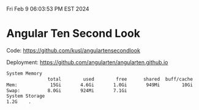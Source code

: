 Fri Feb  9 06:03:53 PM EST 2024

# Angular Ten Second Look

Code: https://github.com/kusl/angulartensecondlook

Deployment: https://github.com/angularten/angularten.github.io

```bash
System Memory
               total        used        free      shared  buff/cache   available
Mem:            15Gi       4.6Gi       1.0Gi       949Mi        10Gi        10Gi
Swap:          8.0Gi       924Mi       7.1Gi
System Storage
1.2G	.
```
